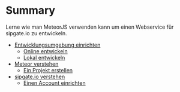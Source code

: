 # Summary

Lerne wie man MeteorJS verwenden kann um einen Webservice für sipgate.io
zu entwickeln.

* [Entwicklungsumgebung einrichten](01-Entwicklungsumgebung/README.md)
    * [Online entwickeln](01-Entwicklungsumgebung/01-Cloud9.md)
    * [Lokal entwickeln](01-Entwicklungsumgebung/02-Lokal.md)
* [Meteor verstehen](02-Meteor/README.md)
    * [Ein Projekt erstellen](#)
* [sipgate.io verstehen](03-Sipgate.io/README.md)
    * [Einen Account einrichten](#)
